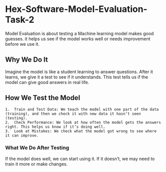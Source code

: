 # Hex-Software-Model-Evaluation-Task-2
Model Evaluation is about testing a Machine learning model makes good guesses. it helps us see if the model works well or needs improvement before we use it.
## Why We Do It

Imagine the model is like a student learning to answer questions. After it learns, we give it a test to see if it understands. This test tells us if the model can give good answers in real life.

## How We Test the Model

	1.	Train and Test Data: We teach the model with one part of the data (training), and then we check it with new data it hasn’t seen (testing).
	2.	Check Performance: We look at how often the model gets the answers right. This helps us know if it’s doing well.
	3.	Look at Mistakes: We check what the model got wrong to see where it can improve.

### What We Do After Testing

If the model does well, we can start using it. If it doesn’t, we may need to train it more or make changes.
